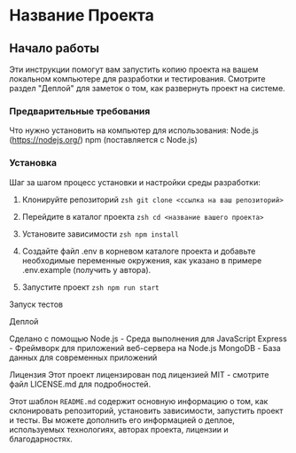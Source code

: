 # Название Проекта

## Начало работы

Эти инструкции помогут вам запустить копию проекта на вашем локальном компьютере для разработки и тестирования. Смотрите раздел "Деплой" для заметок о том, как развернуть проект на системе.

### Предварительные требования

Что нужно установить на компьютер для использования:
Node.js (https://nodejs.org/)
npm (поставляется с Node.js)


### Установка

Шаг за шагом процесс установки и настройки среды разработки:

1. Клонируйте репозиторий
```zsh git clone <ссылка на ваш репозиторий>```

2. Перейдите в каталог проекта
```zsh cd <название вашего проекта>```

3. Установите зависимости
```zsh npm install```

4. Создайте файл .env в корневом каталоге проекта и добавьте необходимые переменные окружения, как указано в примере .env.example (получить у автора).

5. Запустите проект
```zsh npm run start```

Запуск тестов


Деплой


Сделано с помощью
Node.js - Среда выполнения для JavaScript
Express - Фреймворк для приложений веб-сервера на Node.js
MongoDB - База данных для современных приложений


Лицензия
Этот проект лицензирован под лицензией MIT - смотрите файл LICENSE.md для подробностей.



Этот шаблон `README.md` содержит основную информацию о том, как склонировать репозиторий, установить зависимости, запустить проект и тесты. Вы можете дополнить его информацией о деплое, используемых технологиях, авторах проекта, лицензии и благодарностях.


